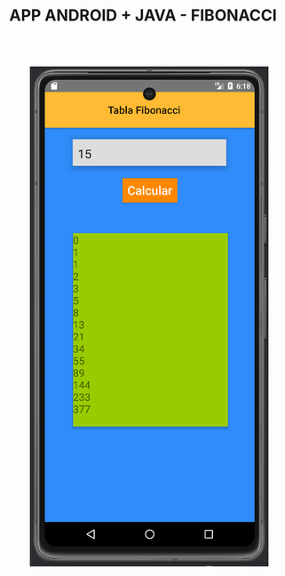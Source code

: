# APP ANDROID + JAVA -  FIBONACCI

<br>
<h1 align="center">
  <p>
    <img src="https://github.com/IvBanzaga/TablaFibonacci/blob/master/img/captura.png" alt="Android Studio"/>
  </p>
</h1>
<br>
<br>


<ol>
  <!--<li><a href="https://dbdocs.io/ivan.cpweb/urbanManager" target="_blank">Documentación Base de datos de UrbanManager</a></li>-->
</ol>

<br>
<p>
</p>
<br>
